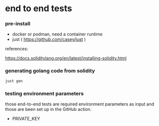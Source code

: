 # end to end tests

### pre-install
- docker or podman, need a container runtime
- just ( https://github.com/casey/just )

references:

https://docs.soliditylang.org/en/latest/installing-solidity.html

### generating golang code from solidity
```bash
just gen
```

### testing environment parameters

those end-to-end tests are required environment parameters as input and those are been set up in the GitHub action.

- PRIVATE_KEY


